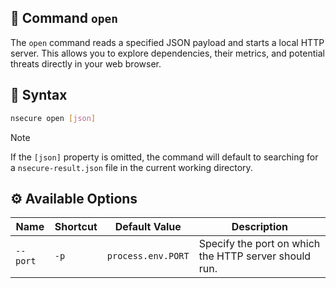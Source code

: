 ## 📝 Command `open`

The `open` command reads a specified JSON payload and starts a local HTTP server. This allows you to explore dependencies, their metrics, and potential threats directly in your web browser.

## 📜 Syntax

```bash
nsecure open [json]
```

>[!NOTE]
> If the `[json]` property is omitted, the command will default to searching for a `nsecure-result.json` file in the current working directory.
> 
## ⚙️ Available Options

| Name | Shortcut | Default Value | Description |
|---|---|---|---|
| `--port` | `-p` | `process.env.PORT` | Specify the port on which the HTTP server should run. |

